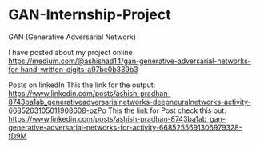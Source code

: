# GAN-Internship-Project
 GAN (Generative Adversarial Network)

I have posted about my project online
https://medium.com/@ashishad14/gan-generative-adversarial-networks-for-hand-written-digits-a97bc0b389b3

Posts on linkedIn
This the link for the output: https://www.linkedin.com/posts/ashish-pradhan-8743ba1ab_generativeadversarialnetworks-deepneuralnetworks-activity-6685263105011908608-pzPo
This the link for Post check this out: https://www.linkedin.com/posts/ashish-pradhan-8743ba1ab_gan-generative-adversarial-networks-for-activity-6685255691306979328-fD9M

